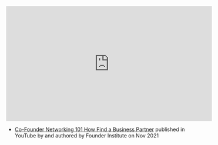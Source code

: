 <iframe width="560" height="315" src="https://www.youtube.com/embed/My51Q70DL4o" title="YouTube video player" frameborder="0" allow="accelerometer; autoplay; clipboard-write; encrypted-media; gyroscope; picture-in-picture; web-share" allowfullscreen></iframe>

- [Co-Founder Networking 101 How Find a Business Partner](https://www.youtube.com/watch?v=My51Q70DL4o&t=19s) published in YouTube by  and authored by Founder Institute on Nov 2021

